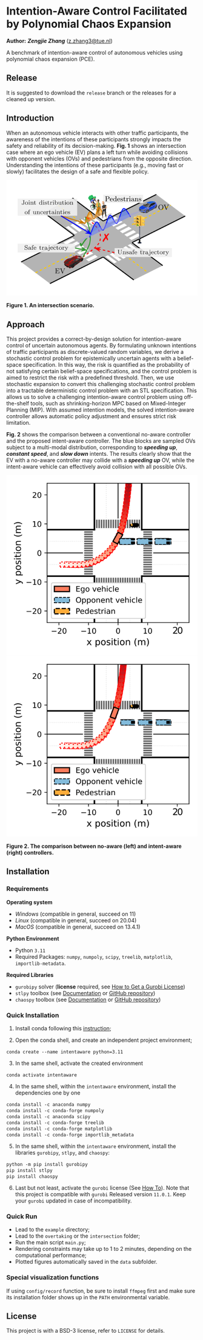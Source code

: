 # Intention-Aware Control Facilitated by Polynomial Chaos Expansion

**Author:** ***Zengjie Zhang*** (z.zhang3@tue.nl)

A benchmark of intention-aware control of autonomous vehicles using polynomial chaos expansion (PCE).

## Release

It is suggested to download the `release` branch or the releases for a cleaned up version.

## Introduction

When an autonomous vehicle interacts with other traffic participants, the awareness of the intentions of these participants strongly impacts the safety and reliability of its decision-making. **Fig. 1** shows an intersection case where an ego vehicle (EV) plans a left turn while avoiding collisions with opponent vehicles (OVs) and pedestrians from the opposite direction. Understanding the intentions of these participants (e.g., moving fast or slowly) facilitates the design of a safe and flexible policy. 

![intersection](figs/intersection.svg)

**Figure 1. An intersection scenario.**

## Approach

This project provides a correct-by-design solution for intention-aware control of uncertain autonomous agents. By formulating unknown intentions of traffic participants as discrete-valued random variables, we derive a stochastic control problem for epistemically uncertain agents with a belief-space specification. In this way, the risk is quantified as the probability of not satisfying certain belief-space specifications, and the control problem is aimed to restrict the risk with a predefined threshold. Then, we use stochastic expansion to convert this challenging stochastic control problem into a tractable deterministic control problem with an STL specification. This allows us to solve a challenging intention-aware control problem using off-the-shelf tools, such as shrinking-horizon MPC based on Mixed-Integer Planning (MIP). With assumed intention models, the solved intention-aware controller allows automatic policy adjustment and ensures strict risk limitation. 

**Fig. 2** shows the comparison between a conventional no-aware controller and the proposed intent-aware controller. The blue blocks are sampled OVs subject to a multi-modal distribution, corresponding to ***speeding up***, ***constant speed***, and ***slow down*** intents. The results clearly show that the EV with a no-aware controller may collide with a ***speeding up*** OV, while the intent-aware vehicle can effectively avoid collision with all possible OVs.

![intersection](figs/no_aware.svg)
![intersection](figs/intent_aware.svg)

**Figure 2. The comparison between no-aware (left) and intent-aware (right) controllers.**


## Installation

### Requirements

**Operating system**
 - *Windows* (compatible in general, succeed on 11)
 - *Linux* (compatible in general, succeed on 20.04)
 - *MacOS* (compatible in general, succeed on 13.4.1)

 **Python Environment**

 - Python `3.11`
 - Required Packages: `numpy`, `numpoly`, `scipy`, `treelib`, `matplotlib`, `importlib-metadata`. 

**Required Libraries**
 - `gurobipy` solver (**license** required, see [How to Get a Gurobi License](https://www.gurobi.com/solutions/licensing/))
 - `stlpy` toolbox (see [Documentation](https://stlpy.readthedocs.io/en/latest/) or [GitHub repository](https://github.com/vincekurtz/stlpy))
 - `chaospy` toolbox (see [Documentation](https://chaospy.readthedocs.io/en/master/) or [GitHub repository](https://github.com/jonathf/chaospy))

### Quick Installation
 
1. Install conda following this [instruction](https://conda.io/projects/conda/en/latest/user-guide/install/index.html);

2. Open the conda shell, and create an independent project environment;
```
conda create --name intentaware python=3.11
```

3. In the same shell, activate the created environment
```
conda activate intentaware
```

4. In the same shell, within the `intentaware` environment, install the dependencies one by one
 ```
conda install -c anaconda numpy
conda install -c conda-forge numpoly
conda install -c anaconda scipy
conda install -c conda-forge treelib
conda install -c conda-forge matplotlib
conda install -c conda-forge importlib_metadata
```

5. In the same shell, within the `intentaware` environment, install the libraries `gurobipy`, `stlpy`, and `chaospy`:
```
python -m pip install gurobipy
pip install stlpy
pip install chaospy
```

6. Last but not least, activate the `gurobi` license (See [How To](https://www.gurobi.com/documentation/current/remoteservices/licensing.html)). Note that this project is compatible with `gurobi` Released version `11.0.1`. Keep your `gurobi` updated in case of incompatibility. 

### Quick Run

- Lead to the `example` directory;
- Lead to the `overtaking` or the `intersection` folder;
- Run the main script `main.py`;
- Rendering constraints may take up to 1 to 2 minutes, depending on the computational performance;
- Plotted figures automatically saved in the `data` subfolder.

### Special visualization functions

If using `config/record` function, be sure to install `ffmpeg` first and make sure its installation folder shows up in the `PATH` environmental variable.

## License

This project is with a BSD-3 license, refer to `LICENSE` for details.